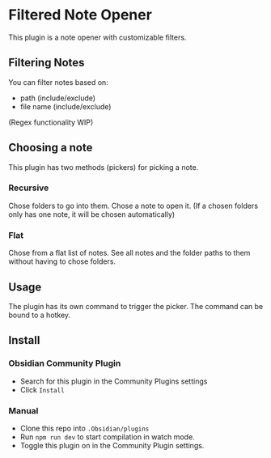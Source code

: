 # Filtered Note Opener
This plugin is a note opener with customizable filters.

## Filtering Notes
You can filter notes based on:
- path (include/exclude)
- file name (include/exclude)

(Regex functionality WIP)

## Choosing a note
This plugin has two methods (pickers) for picking a note.

### Recursive
Chose folders to go into them. Chose a note to open it.
(If a chosen folders only has one note, it will be chosen automatically)

### Flat
Chose from a flat list of notes. See all notes and the folder paths to them without having to chose folders. 

## Usage
The plugin has its own command to trigger the picker.
The command can be bound to a hotkey.

## Install
### Obsidian Community Plugin
- Search for this plugin in the Community Plugins settings
- Click `Install`

### Manual
- Clone this repo into `.Obsidian/plugins`
- Run `npm run dev` to start compilation in watch mode.
- Toggle this plugin on in the Community Plugin settings.

